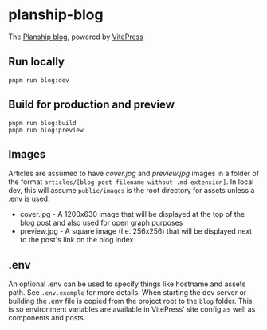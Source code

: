 # planship-blog
The [Planship blog](https://blog.planship.io), powered by [VitePress](https://github.com/vuejs/vitepress)

## Run locally
```
pnpm run blog:dev
```

## Build for production and preview
```
pnpm run blog:build
pnpm run blog:preview
```

## Images
Articles are assumed to have *cover.jpg* and *preview.jpg* images in a folder of the format `articles/[blog post filename without .md extension]`. In local dev, this will assume `public/images` is the root directory for assets unless a .env is used.

* cover.jpg - A 1200x630 image that will be displayed at the top of the blog post and also used for open graph purposes
* preview.jpg - A square image (I.e. 256x256) that will be displayed next to the post's link on the blog index

## .env
An optional .env can be used to specify things like hostname and assets path. See `.env.example` for more details. When starting the dev server or building the .env file is copied from the project root to the `blog` folder. This is so environment variables are available in VitePress' site config as well as components and posts.
